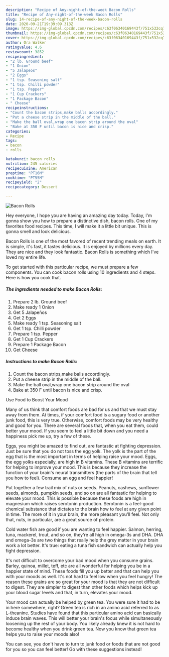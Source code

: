 ```yaml
---
description: "Recipe of Any-night-of-the-week Bacon Rolls"
title: "Recipe of Any-night-of-the-week Bacon Rolls"
slug: 14-recipe-of-any-night-of-the-week-bacon-rolls
date: 2020-09-21T19:39:09.313Z
image: https://img-global.cpcdn.com/recipes/c63f06340169443f/751x532cq70/bacon-rolls-recipe-main-photo.jpg
thumbnail: https://img-global.cpcdn.com/recipes/c63f06340169443f/751x532cq70/bacon-rolls-recipe-main-photo.jpg
cover: https://img-global.cpcdn.com/recipes/c63f06340169443f/751x532cq70/bacon-rolls-recipe-main-photo.jpg
author: Ora Walker
ratingvalue: 4.6
reviewcount: 3852
recipeingredient:
- "2 lb. Ground beef"
- "1 Onion"
- "5 Jalapeos"
- "2 Eggs"
- "1 tsp. Seasoning salt"
- "1 tsp. Chilli powder"
- "1 tsp. Pepper"
- "1 Cup Crackers"
- "1 Package Bacon"
- " Cheese"
recipeinstructions:
- "Count the bacon strips,make balls accordingly."
- "Put a cheese strip in the middle of the ball."
- "Make the ball oval,wrap one bacon strip around the oval"
- "Bake at 350 F until bacon is nice and crisp."
categories:
- Recipe
tags:
- bacon
- rolls

katakunci: bacon rolls 
nutrition: 245 calories
recipecuisine: American
preptime: "PT16M"
cooktime: "PT55M"
recipeyield: "2"
recipecategory: Dessert

---
```



![Bacon Rolls](https://img-global.cpcdn.com/recipes/c63f06340169443f/751x532cq70/bacon-rolls-recipe-main-photo.jpg)

Hey everyone, I hope you are having an amazing day today. Today, I'm gonna show you how to prepare a distinctive dish, bacon rolls. One of my favorites food recipes. This time, I will make it a little bit unique. This is gonna smell and look delicious.



Bacon Rolls is one of the most favored of recent trending meals on earth. It is simple, it's fast, it tastes delicious. It is enjoyed by millions every day. They are nice and they look fantastic. Bacon Rolls is something which I've loved my entire life.


To get started with this particular recipe, we must prepare a few components. You can cook bacon rolls using 10 ingredients and 4 steps. Here is how you cook that.

<!--inarticleads1-->

##### The ingredients needed to make Bacon Rolls:

1. Prepare 2 lb. Ground beef
1. Make ready 1 Onion
1. Get 5 Jalapeños
1. Get 2 Eggs
1. Make ready 1 tsp. Seasoning salt
1. Get 1 tsp. Chilli powder
1. Prepare 1 tsp. Pepper
1. Get 1 Cup Crackers
1. Prepare 1 Package Bacon
1. Get  Cheese




<!--inarticleads2-->

##### Instructions to make Bacon Rolls:

1. Count the bacon strips,make balls accordingly.
1. Put a cheese strip in the middle of the ball.
1. Make the ball oval,wrap one bacon strip around the oval
1. Bake at 350 F until bacon is nice and crisp.




Use Food to Boost Your Mood


Many of us think that comfort foods are bad for us and that we must stay away from them. At times, if your comfort food is a sugary food or another junk food, this is very true. Otherwise, comfort foods may be very healthy and good for you. There are several foods that, when you eat them, could better your mood. If you seem to feel a little bit down and you need a happiness pick me up, try a few of these.

Eggs, you might be amazed to find out, are fantastic at fighting depression. Just be sure that you do not toss the egg yolk. The yolk is the part of the egg that is the most important in terms of helping raise your mood. Eggs, the egg yolks especially, are high in B vitamins. These B vitamins are terrific for helping to improve your mood. This is because they increase the function of your brain's neural transmitters (the parts of the brain that tell you how to feel). Consume an egg and feel happier!

Put together a few trail mix of nuts or seeds. Peanuts, cashews, sunflower seeds, almonds, pumpkin seeds, and so on are all fantastic for helping to elevate your mood. This is possible because these foods are high in magnesium which raises serotonin production. Serotonin is a feel-good chemical substance that dictates to the brain how to feel at any given point in time. The more of it in your brain, the more pleasant you'll feel. Not only that, nuts, in particular, are a great source of protein.

Cold water fish are good if you are wanting to feel happier. Salmon, herring, tuna, mackerel, trout, and so on, they're all high in omega-3s and DHA. DHA and omega-3s are two things that really help the grey matter in your brain work a lot better. It's true: eating a tuna fish sandwich can actually help you fight depression. 

It's not difficult to overcome your bad mood when you consume grains. Barley, quinoa, millet, teff, etc are all wonderful for helping you be in a happier state of mind. These foods fill you up better and that can help you with your moods as well. It's not hard to feel low when you feel hungry! The reason these grains are so great for your mood is that they are not difficult to digest. They are simpler to digest than other foods which helps kick up your blood sugar levels and that, in turn, elevates your mood.

Your mood can actually be helped by green tea. You were sure it had to be in here somewhere, right? Green tea is rich in an amino acid referred to as L-theanine. Studies have found that this particular amino acid can basically induce brain waves. This will better your brain's focus while simultaneously loosening up the rest of your body. You likely already knew it is not hard to become healthy when you drink green tea. Now you know that green tea helps you to raise your moods also!

You can see, you don't have to turn to junk food or foods that are not good for you so you can feel better! Go  with  these suggestions  instead!

